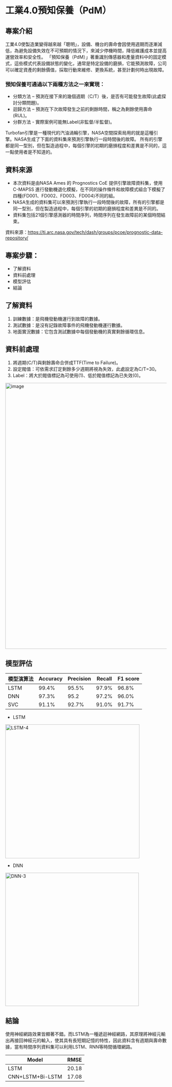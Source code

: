 # 工業4.0預知保養（PdM）

## 專案介紹

工業4.0使製造業變得越來越「聰明」，設備、機台的壽命會因使用週期而逐漸減低，為避免設備失效在不可預期的情況下，來減少停機時間，降低維護成本並提高運營效率和安全性。
「預知保養（PdM）」著重識別傳感器和產量資料中的固定模式，這些模式代表設備狀態的變化，通常是特定設備的磨損，它能預測故障，公司可以確定資產的剩餘價值，採取行動來維修、更換系統，甚至計劃何時出現故障。

### 預知保養可通過以下兩種方法之一來實現：
* 分類方法 – 預測在接下來的幾個週期（C/T）後，是否有可能發生故障(此處探討分類問題)。
* 迴歸方法 – 預測在下次故障發生之前的剩餘時間，稱之為剩餘使用壽命(RUL)。
* 分群方法 - 實際案例可能無Label(非監督/半監督)。

Turbofan引擎是一種現代的汽油渦輪引擎，NASA空間探索局用的就是這種引擎。NASA生成了下面的資料集來預測引擎執行一段時間後的故障。
所有的引擎都是同一型別，但在製造過程中，每個引擎的初期的磨損程度和差異是不同的，這一點使用者是不知道的。

## 資料來源

- 本次資料是由NASA Ames 的 Prognostics CoE 提供引擎故障資料集，使用 C-MAPSS 進行發動機退化模擬，在不同的操作條件和故障模式組合下模擬了四種(FD001、FD002、FD003、FD004)不同的組。
- NASA生成的資料集可以來預測引擎執行一段時間後的故障，所有的引擎都是同一型別，但在製造過程中，每個引擎的初期的磨損程度和差異是不同的。
- 資料集包括21個引擎感測器的時間序列，時間序列在發生故障前的某個時間結束。

資料來源：https://ti.arc.nasa.gov/tech/dash/groups/pcoe/prognostic-data-repository/

## 專案步驟：

- 了解資料
- 資料前處理
- 模型評估
- 結論

## 了解資料

1. 訓練數據：是飛機發動機運行到故障的數據。
2. 測試數據：是沒有記錄故障事件的飛機發動機運行數據。
3. 地面實況數據：它包含測試數據中每個發動機的真實剩餘循環信息。

## 資料前處理
1. 將週期(C/T)與剩餘壽命合併成TTF(Time to Failure)。
2. 設定閥值：可依需求訂定剩餘多少週期將視為失效，此處設定為C/T=30。
3. Label：將大於閥值標記為可使用(1)、低於閥值標記為已失效(0)。

<img width="832" alt="image" src="https://user-images.githubusercontent.com/81677812/128854605-5aacef92-fea0-439a-9a16-26d9542f1799.png">

## 模型評估

|  模型演算法 |  Accuracy  |  Precision  |  Recall  | F1 score |
|-----------|------------|-------------|----------|-----------|
|    LSTM   |    99.4%   |    95.5%    |  97.9%   |  96.8%    |
|    DNN    |    97.3%   |    95.2     |  97.2%   |  96.0%    |
|    SVC    |    91.1%   |    92.7%    |  91.0%   |  91.7%    |

* LSTM

<img width="419" alt="LSTM-4" src="https://user-images.githubusercontent.com/81677812/128854467-9dc0d21a-c019-4203-8b7c-fc1428e3e0c1.png">

* DNN

<img width="417" alt="DNN-3" src="https://user-images.githubusercontent.com/81677812/128854498-f1160a97-32ca-4848-80e9-1019176756ff.png">


## 結論
使用神經網路效果皆顯著不錯。而LSTM為一種遞迴神經網路，其原理將神經元輸出再接回神經元的輸入，使其具有長短期記憶的特性，因此資料含有週期與壽命數據，當有時間序列資料集可以利用LSTM、RNN等時間循環網路。

|        Model     |  RMSE  |  
|------------------|:------:|
|        LSTM      | 20.18 |  
| CNN+LSTM+Bi-LSTM | 17.08 | 


